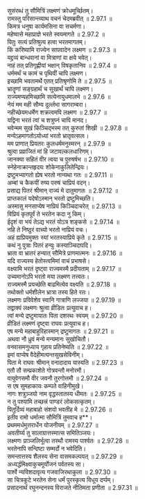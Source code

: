 

  
सुसंरब्धं तु सौमित्रिं लक्ष्मणं क्रोधमूर्च्छितम्।  
रामस्तु परिसान्त्व्याथ वचनं चेदमब्रवीत् ॥ 2.97.1 ॥   
किमत्र धनुषा कार्यमसिना वा सचर्मणा।  
महेष्वासे महाप्राज्ञे भरते स्वयमागते ॥ 2.97.2 ॥   
पितुः सत्यं प्रतिश्रुत्य हत्वा भरतमागतम्।  
किं करिष्यामि राज्येन सापवादेन लक्ष्मण ॥ 2.97.3 ॥   
यद्द्रव्यं बान्धवानां वा मित्राणां वा क्षये भवेत्।  
नाहं तत् प्रतिगृह्णीयां भक्षान् विषकृतानिव ॥ 2.97.4 ॥   
धर्ममर्थं च कामं च पृथिवीं चापि लक्ष्मण।  
इच्छामि भवतामर्थे एतत् प्रतिश्रृणोमि ते ॥ 2.97.5 ॥   
भ्रातॄणां सङ्ग्रहार्थं च सुखार्थं चापि लक्ष्मण।  
राज्यमप्यहमिच्छामि सत्येनायुधमालभे ॥ 2.97.6 ॥   
नेयं मम मही सौम्य दुर्ल्लभा सागराम्बरा।  
नहीच्छेयमधर्मेण शक्रत्वमपि लक्ष्मण ॥ 2.97.7 ॥   
यद्विना भरतं त्वां च शत्रुघ्नं चापि मानद।  
भवेन्मम सुखं किञ्चिद्भस्म तत् कुरुतां शिखी ॥ 2.97.8 ॥   
मन्येऽहमागतोऽयोध्यां भरतो भ्रातृवत्सलः।  
मम प्राणात् प्रियतरः कुलधर्ममनुस्मरन् ॥ 2.97.9 ॥   
श्रुत्वा प्रव्राजितं मां हि जटावल्कलधारिणम्।  
जानक्या सहितं वीर त्वया च पुरुषर्षभ ॥ 2.97.10 ॥   
स्नेहेनाक्रान्तहृदयः शोकेनाकुलितेन्द्रियः।  
द्रष्टुमभ्यागतो ह्येष भरतो नान्यथा गतः ॥ 2.97.11 ॥   
अम्बां च कैकयीं रुष्य परुषं चाप्रियं वदन्।  
प्रसाद्य पितरं श्रीमान् राज्यं मे दातुमागतः ॥ 2.97.12 ॥   
प्राप्तकालं यदेषोऽस्मान् भरतो द्रष्टुमिच्छति।  
अस्मासु मनसाप्येष नाप्रियं किञ्चिदाचरेत् ॥ 2.97.13 ॥   
विप्रियं कृतपूर्वं ते भरतेन कदा नु किम्।  
ईदृशं वा भयं तेऽद्य भरतं योऽत्र शङ्कसे ॥ 2.97.14 ॥   
नहि ते निष्ठुरं वाच्यो भरतो नाप्रियं वचः।  
अहं ह्यप्रियमुक्तः स्यां भरतस्याप्रिये कृते ॥ 2.97.15 ॥   
कथं नु पुत्राः पितरं हन्युः कस्याञ्चिदापदि।  
भ्राता वा भ्रातरं हन्यात् सौमित्रे प्राणमात्मनः ॥ 2.97.16 ॥   
यदि राज्यस्य हेतोस्त्वमिमां वाचं प्रभाषसे।  
वक्ष्यामि भरतं दृष्ट्वा राज्यमस्मै प्रदीयताम् ॥ 2.97.17 ॥   
उच्यमानोऽपि भरतो मया लक्ष्मण तत्त्वतः।  
राज्यमस्मै प्रयच्छेति बाढमित्येव वक्ष्यति ॥ 2.97.18 ॥   
तथोक्तो धर्मशीलेन भ्रात्रा तस्य हिते रतः।  
लक्ष्मणः प्रविवेशेव स्वानि गात्राणि लज्जया ॥ 2.97.19 ॥   
तद्वाक्यं लक्ष्मणः श्रुत्वा व्रीडितः प्रत्युवाच ह।  
त्वां मन्ये द्रष्टुमायातः पिता दशरथः स्वयम् ॥ 2.97.20 ॥   
व्रीडितं लक्ष्मणं दृष्ट्वा राघवः प्रत्युवाच ह।  
एष मन्ये महाबाहुरिहास्मान् द्रष्टुमागतः ॥ 2.97.21 ॥   
अथवा नौ ध्रुवं मन्ये मन्यमानः सुखोचितौ।  
वनवासमनुध्याय गृहाय प्रतिनेष्यति ॥ 2.97.22 ॥   
इमां वाप्येष वैदेहीमत्यन्तसुखसेविनीम्।  
पिता मे राघवः श्रीमान् वनादादाय यास्यति ॥ 2.97.23 ॥   
एतौ तौ सम्प्रकाशेते गोत्रवन्तौ मनोरमौ।  
वायुवेगसमौ वीर जवनौ तुरगोत्तमौ ॥ 2.97.24 ॥   
स एष सुमहाकायः कम्पते वाहिनीमुखे।  
नागः शत्रुञ्जयो नाम वृद्धस्तातस्य धीमतः ॥ 2.97.25 ॥   
न तु पश्यामि तच्छत्त्रं पाण्डरं लोकसत्कृतम्।  
पितुर्दिव्यं महाबाहो संशयो भवतीह मे ॥ 2.97.26 ॥   
इतीव रामो धर्मात्मा सौमित्रिं तुमवाच ह**।  
प्रथममर्धमुत्तरार्धेन योजनीयम् ॥ 2.97.27 ॥   
अवतीर्य्य तु सालाग्रात्तस्मात्स समितिञ्जयः।  
लक्ष्मणः प्राञ्जलिर्भूत्वा तस्थौ रामस्य पार्श्वतः ॥ 2.97.28 ॥   
भरतेनापि सन्दिष्टा सम्मर्दो न भवेदिति।  
समन्तात्तस्य शैलस्य सेना वासमकल्पयत् ॥ 2.97.29 ॥   
अध्यर्द्धमिक्ष्वाकुचमूर्योजनं पर्वतस्य सा।  
पार्श्वे न्यविशदावृत्य गजवाजिरथाकुला ॥ 2.97.30 ॥   
सा चित्रकूटे भरतेन सेना धर्मं पुरस्कृत्य विधूय दर्प्पम्।  
प्रसादनार्थं रघुनन्दनस्य विराजते नीतिमता प्रणीता ॥ 2.97.31 ॥   
